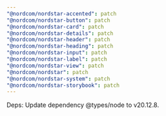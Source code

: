 ```yaml
---
"@nordcom/nordstar-accented": patch
"@nordcom/nordstar-button": patch
"@nordcom/nordstar-card": patch
"@nordcom/nordstar-details": patch
"@nordcom/nordstar-header": patch
"@nordcom/nordstar-heading": patch
"@nordcom/nordstar-input": patch
"@nordcom/nordstar-label": patch
"@nordcom/nordstar-view": patch
"@nordcom/nordstar": patch
"@nordcom/nordstar-system": patch
"@nordcom/nordstar-storybook": patch
---
```


Deps: Update dependency @types/node to v20.12.8.
